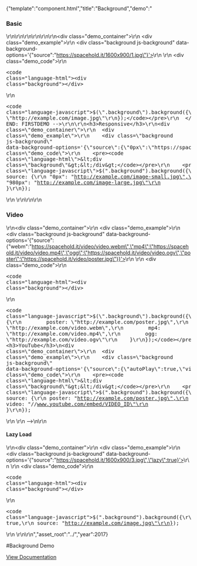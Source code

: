 {"template":"component.html","title":"Background","demo":"<h3>Basic</h3>\r\n\r\n<!-- START: FIRSTDEMO -->\r\n\r\n<style>\r\n  .background {\r\n    width: 100%;\r\n\r\n    background: #CFD8DC;\r\n    margin: 0 0 20px;\r\n    padding-top: 50%;\r\n  }\r\n</style>\r\n\r\n<div class=\"demo_container\">\r\n  <div class=\"demo_example\">\r\n    <div class=\"background js-background\" data-background-options='{\"source\":\"https://spacehold.it/1600x900/1.jpg\"}'></div>\r\n  </div>\r\n  <div class=\"demo_code\">\r\n    <pre><code class=\"language-html\">&lt;div class=\"background\"&gt;&lt;/div&gt;</code></pre>\r\n    <pre><code class=\"language-javascript\">$(\".background\").background({\r\n    source: \"http://example.com/image.jpg\"\r\n});</code></pre>\r\n  </div>\r\n</div>\r\n\r\n<!-- END: FIRSTDEMO -->\r\n\r\n<h3>Responsive</h3>\r\n<div class=\"demo_container\">\r\n  <div class=\"demo_example\">\r\n    <div class=\"background js-background\" data-background-options='{\"source\":{\"0px\":\"https://spacehold.it/800x450/2.jpg\",\"980px\":\"https://spacehold.it/1600x900/2.jpg\"}}'></div>\r\n  </div>\r\n  <div class=\"demo_code\">\r\n    <pre><code class=\"language-html\">&lt;div class=\"background\"&gt;&lt;/div&gt;</code></pre>\r\n    <pre><code class=\"language-javascript\">$(\".background\").background({\r\n    source: {\r\n        \"0px\": \"http://example.com/image-small.jpg\",\r\n        \"980px\": \"http://example.com/image-large.jpg\"\r\n    }\r\n});</code></pre>\r\n  </div>\r\n</div>\r\n\r\n<h3>Video</h3>\r\n<div class=\"demo_container\">\r\n  <div class=\"demo_example\">\r\n    <div class=\"background js-background\" data-background-options='{\"source\":{\"webm\":\"https://spacehold.it/video/video.webm\",\"mp4\":\"https://spacehold.it/video/video.mp4\",\"ogg\":\"https://spacehold.it/video/video.ogv\",\"poster\":\"https://spacehold.it/video/poster.jpg\"}}'></div>\r\n  </div>\r\n  <div class=\"demo_code\">\r\n    <pre><code class=\"language-html\">&lt;div class=\"background\"&gt;&lt;/div&gt;</code></pre>\r\n    <pre><code class=\"language-javascript\">$(\".background\").background({\r\n    source: {\r\n        poster: \"http://example.com/poster.jpg\",\r\n        webm: \"http://example.com/video.webm\",\r\n        mp4: \"http://example.com/video.mp4\",\r\n        ogg: \"http://example.com/video.ogv\"\r\n    }\r\n});</code></pre>\r\n  </div>\r\n</div>\r\n\r\n<!-- <h3>YouTube</h3>\n<div class=\"demo_container\">\r\n  <div class=\"demo_example\">\r\n    <div class=\"background js-background\" data-background-options='{\"source\":{\"autoPlay\":true,\"video\":\"//youtu.be/LlQ8dhdSjWs\"},\"youtubeOptions\":{\"start\":60}}'></div>\r\n  </div>\r\n  <div class=\"demo_code\">\r\n    <pre><code class=\"language-html\">&lt;div class=\"background\"&gt;&lt;/div&gt;</code></pre>\r\n    <pre><code class=\"language-javascript\">$(\".background\").background({\r\n    source: {\r\n        poster: \"http://example.com/poster.jpg\",\r\n        video: \"//www.youtube.com/embed/VIDEO_ID\"\r\n    }\r\n});</code></pre>\r\n  </div>\r\n</div> -->\n\r\n<h4>Lazy Load</h4>\r\n<div class=\"demo_container\">\r\n  <div class=\"demo_example\">\r\n    <div class=\"background js-background\" data-background-options='{\"source\":\"https://spacehold.it/1600x900/3.jpg\",\"lazy\":true}'></div>\r\n  </div>\r\n  <div class=\"demo_code\">\r\n    <pre><code class=\"language-html\">&lt;div class=\"background\"&gt;&lt;/div&gt;</code></pre>\r\n    <pre><code class=\"language-javascript\">$(\".background\").background({\r\n  lazy: true,\r\n    source: \"http://example.com/image.jpg\"\r\n});</code></pre>\r\n  </div>\r\n</div>\r\n","asset_root":"../","year":2017}

 #Background Demo
<p class="back_link"><a href="https://formstone.it/components/background">View Documentation</a></p>